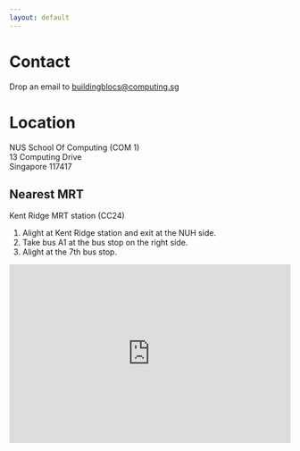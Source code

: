 ```yaml
---
layout: default
---
```


# Contact

Drop an email to [buildingblocs@computing.sg](mailto:buildingblocs@computing.sg)

# Location

NUS School Of Computing (COM 1)<br>
13 Computing Drive<br>
Singapore 117417

## Nearest MRT

Kent Ridge MRT station (CC24)

1. Alight at Kent Ridge station and exit at the NUH side. 
2. Take bus A1 at the bus stop on the right side.
3. Alight at the 7th bus stop.

<iframe width="100%" height="320" frameborder="0" style="border:0" src="https://www.google.com/maps/embed/v1/place?key=AIzaSyDyj6O_KgMs_FwEUSMFlxl35ztf_AwH5pQ&q=NUS+School+Of+Computing" allowfullscreen></iframe>
